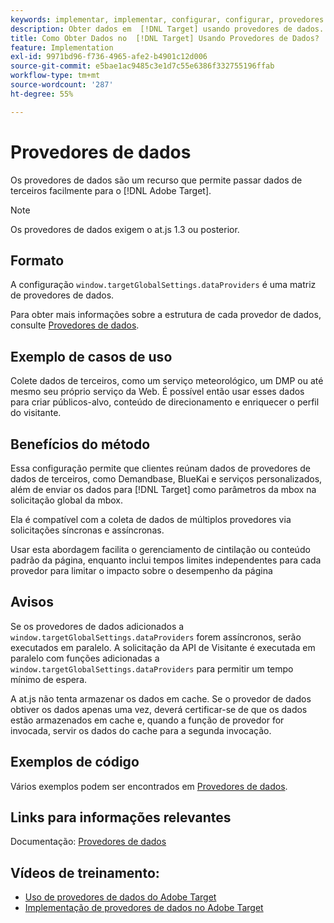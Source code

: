```yaml
---
keywords: implementar, implementar, configurar, configurar, provedores de dados
description: Obter dados em  [!DNL Target] usando provedores de dados.
title: Como Obter Dados no  [!DNL Target] Usando Provedores de Dados?
feature: Implementation
exl-id: 9971bd96-f736-4965-afe2-b4901c12d006
source-git-commit: e5bae1ac9485c3e1d7c55e6386f332755196ffab
workflow-type: tm+mt
source-wordcount: '287'
ht-degree: 55%

---
```


# Provedores de dados

Os provedores de dados são um recurso que permite passar dados de terceiros facilmente para o [!DNL Adobe Target].

>[!NOTE]
>
>Os provedores de dados exigem o at.js 1.3 ou posterior.

## Formato

A configuração `window.targetGlobalSettings.dataProviders` é uma matriz de provedores de dados.

Para obter mais informações sobre a estrutura de cada provedor de dados, consulte [Provedores de dados](../../implement/client-side/atjs/atjs-functions/targetglobalsettings.md#data-providers).

## Exemplo de casos de uso

Colete dados de terceiros, como um serviço meteorológico, um DMP ou até mesmo seu próprio serviço da Web. É possível então usar esses dados para criar públicos-alvo, conteúdo de direcionamento e enriquecer o perfil do visitante.

## Benefícios do método

Essa configuração permite que clientes reúnam dados de provedores de dados de terceiros, como Demandbase, BlueKai e serviços personalizados, além de enviar os dados para [!DNL Target] como parâmetros da mbox na solicitação global da mbox.

Ela é compatível com a coleta de dados de múltiplos provedores via solicitações síncronas e assíncronas.

Usar esta abordagem facilita o gerenciamento de cintilação ou conteúdo padrão da página, enquanto inclui tempos limites independentes para cada provedor para limitar o impacto sobre o desempenho da página

## Avisos

Se os provedores de dados adicionados a `window.targetGlobalSettings.dataProviders` forem assíncronos, serão executados em paralelo. A solicitação da API de Visitante é executada em paralelo com funções adicionadas a `window.targetGlobalSettings.dataProviders` para permitir um tempo mínimo de espera.

A at.js não tenta armazenar os dados em cache. Se o provedor de dados obtiver os dados apenas uma vez, deverá certificar-se de que os dados estão armazenados em cache e, quando a função de provedor for invocada, servir os dados do cache para a segunda invocação.

## Exemplos de código

Vários exemplos podem ser encontrados em [Provedores de dados](../../implement/client-side/atjs/atjs-functions/targetglobalsettings.md#data-providers).

## Links para informações relevantes

Documentação: [Provedores de dados](../../implement/client-side/atjs/atjs-functions/targetglobalsettings.md#data-providers)

## Vídeos de treinamento:

* [Uso de provedores de dados do Adobe Target](https://experienceleague.adobe.com/docs/target-learn/tutorials/integrations/use-data-providers-to-integrate-third-party-data.html?lang=pt-BR)
* [Implementação de provedores de dados no Adobe Target](https://experienceleague.adobe.com/docs/target-learn/tutorials/integrations/implement-data-providers-to-integrate-third-party-data.html?lang=pt-BR)
